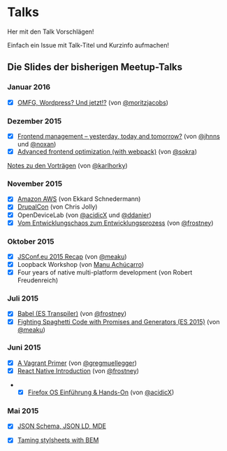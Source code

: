 # Talks
Her mit den Talk Vorschlägen!

Einfach ein Issue mit Talk-Titel und Kurzinfo aufmachen! 

## Die Slides der bisherigen Meetup-Talks

### Januar 2016
- [x] [OMFG, Wordpress? Und jetzt!?](http://moritzjacobs.de/files/webandwine/OMFG,%20Wordpress%3F%20Und%20jetzt!%3F.pdf) (von [@moritzjacobs](https://github.com/moritzjacobs/))

### Dezember 2015
- [x] [Frontend management – yesterday, today and tomorrow?](http://peerigon.github.io/talks/2015-12-15-webandwine-frontend-management) (von [@jhnns](https://github.com/jhnns/) und [@noxan](https://github.com/noxan))
- [x] [Advanced frontend optimization (with webpack)](http://sokra.github.io/slides/frontend-optimize) (von [@sokra](https://github.com/sokra))

[Notes zu den Vorträgen](https://github.com/karlhorky/talk-notes/blob/master/2015-12-15-web-and-wine.md ) (von [@karlhorky](https://github.com/karlhorky))


### November 2015
- [x] [Amazon AWS](http://de.slideshare.net/EkkardSchnedermann/cloud-at-massive-scale-and-incredible-speed-ekkard-schnedermann-berichtet-von-der-aws-reinvent-2015) (von Ekkard Schnedermann)
- [x] [DrupalCon](http://slides.com/cpjolly/drupalcon-barcelona-2015#/) (von Chris Jolly)
- [X] OpenDeviceLab (von [@acidicX](https://github.com/acidicX) und [@ddanier](https://github.com/ddanier))
- [x] [Vom Entwicklungschaos zum Entwicklungsprozess](http://frostney.github.io/talks/devprocess/slides/#1) (von [@frostney](https://github.com/frostney))

### Oktober 2015 
- [x] [JSConf.eu 2015 Recap](http://peerigon.github.io/talks/2015-10-06-webandwine-jsconfeu-recap/#1) (von [@meaku](https://github.com/meaku)) 
- [X] Loopback Workshop (von [Manu Achúcarro](https://github.com/machucarro)) 
- [X] Four years of native multi-platform development (von Robert Freudenreich)

### Juli 2015
- [x] [Babel (ES Transpiler)](http://frostney.github.io/talks/babel/slides/) (von [@frostney](https://github.com/frostney))
- [x] [Fighting Spaghetti Code with Promises and Generators (ES 2015)](https://peerigon.github.io/presentations/2015-07-21-webandwine-fighting-spaghetti-code-with-es2015/fighting-spaghetti-code-with-es2015.pdf) (von [@meaku](https://github.com/meaku)) 

### Juni 2015
- [x] [A Vagrant Primer](http://gremu.net/talks/vagrant-primer/) (von [@gregmuellegger](https://github.com/gregmuellegger))
- [x] [React Native Introduction](http://frostney.github.io/talks/react-native/slides) (von [@frostney](https://github.com/frostney))
- - [x] [Firefox OS Einführung & Hands-On](http://condime.de/slides/2015-06-16_firefox_os.pdf) (von [@acidicX](https://github.com/acidicX))

### Mai 2015
- [x] [JSON Schema, JSON LD, MDE](https://github.com/Fannon/talks/tree/master/JSON%20Schema%2C%20%20JSON%20LD%20und%20MDE)
- [x] [Taming stylsheets with BEM](http://www.makandra.de/talks/bem/#/)

